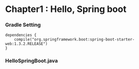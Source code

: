 # Chapter1 : Hello, Spring boot

### Gradle Setting
```
dependencies {
    compile("org.springframework.boot:spring-boot-starter-web:1.3.2.RELEASE")
}
```

### HelloSpringBoot.java
